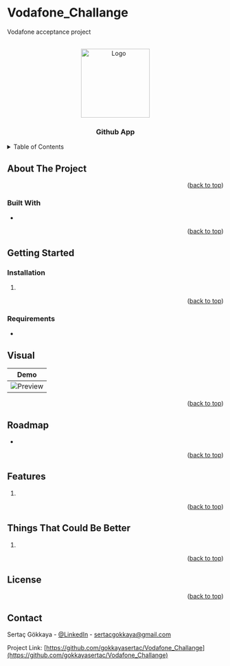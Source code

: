# Vodafone_Challange
Vodafone acceptance project
<div id="top"></div>
<!--
*** Thanks for checking out the Best-README-Template. If you have a suggestion
*** that would make this better, please fork the repo and create a pull request
*** or simply open an issue with the tag "enhancement".
*** Don't forget to give the project a star!
*** Thanks again! Now go create something AMAZING! :D
-->



<!-- PROJECT LOGO -->
<br />
<div align="center">
  <a href="https://github.com/gokkayasertac/Vodafone_Challange">
    <img src="countryLogo.webp" alt="Logo" width="160" height="160">
  </a>

<h3 align="center">Github App</h3>

</div>



<!-- TABLE OF CONTENTS -->
<details>
  <summary>Table of Contents</summary>
  <ol>
    <li>
      <a href="#about-the-project">About The Project</a>
      <ul>
        <li><a href="#built-with">Built With</a></li>
      </ul>
    </li>
    <li>
      <a href="#getting-started">Getting Started</a>
      <ul>
        <li><a href="#prerequisites">Prerequisites</a></li>
        <li><a href="#installation">Installation</a></li>
      </ul>
    </li>
    <li><a href="#usage">Usage</a></li>
    <li><a href="#roadmap">Roadmap</a></li>
    <li><a href="#contributing">Contributing</a></li>
    <li><a href="#license">License</a></li>
    <li><a href="#contact">Contact</a></li>
    <li><a href="#acknowledgments">Acknowledgments</a></li>
  </ol>
</details>



<!-- ABOUT THE PROJECT -->
## About The Project

<p align="right">(<a href="#top">back to top</a>)</p>



### Built With

* 
<p align="right">(<a href="#top">back to top</a>)</p>



<!-- GETTING STARTED -->
## Getting Started

### Installation

1. 
<p align="right">(<a href="#top">back to top</a>)</p>

### Requirements

* 
<!-- USAGE EXAMPLES -->
## Visual
| Demo |  
| --- | 
| ![Preview](app.gif) | 

<p align="right">(<a href="#top">back to top</a>)</p>



<!-- ROADMAP -->
## Roadmap

- 

<p align="right">(<a href="#top">back to top</a>)</p>



<!-- FEATURES -->
## Features
1. 
<p align="right">(<a href="#top">back to top</a>)</p>


<!-- THINGS THAT COULD BE BETTER -->
## Things That Could Be Better
1. 
<p align="right">(<a href="#top">back to top</a>)</p>



<!-- LICENSE -->
## License

<p align="right">(<a href="#top">back to top</a>)</p>



<!-- CONTACT -->
## Contact

Sertaç Gökkaya - [@LinkedIn](https://www.linkedin.com/in/sertacgokkaya/) - sertacgokkaya@gmail.com

Project Link: [https://github.com/gokkayasertac/Vodafone_Challange](https://github.com/gokkayasertac/Vodafone_Challange)


<!-- MARKDOWN LINKS & IMAGES -->
<!-- https://www.markdownguide.org/basic-syntax/#reference-style-links -->
